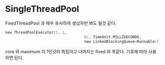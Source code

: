 # SingleThreadPool

FixedThreadPool 과 매우 유사하여 생성자만 봐도 될것 같다.

```kotlin
new ThreadPoolExecutor(1, 1,
                                    0L, TimeUnit.MILLISECONDS,
                                    new LinkedBlockingQueue<Runnable>())
```

core 와 maximum 이 1인것이 특징이고 나머지는 fixed 와 똑같다.
기호에 따라 사용하면 된다.